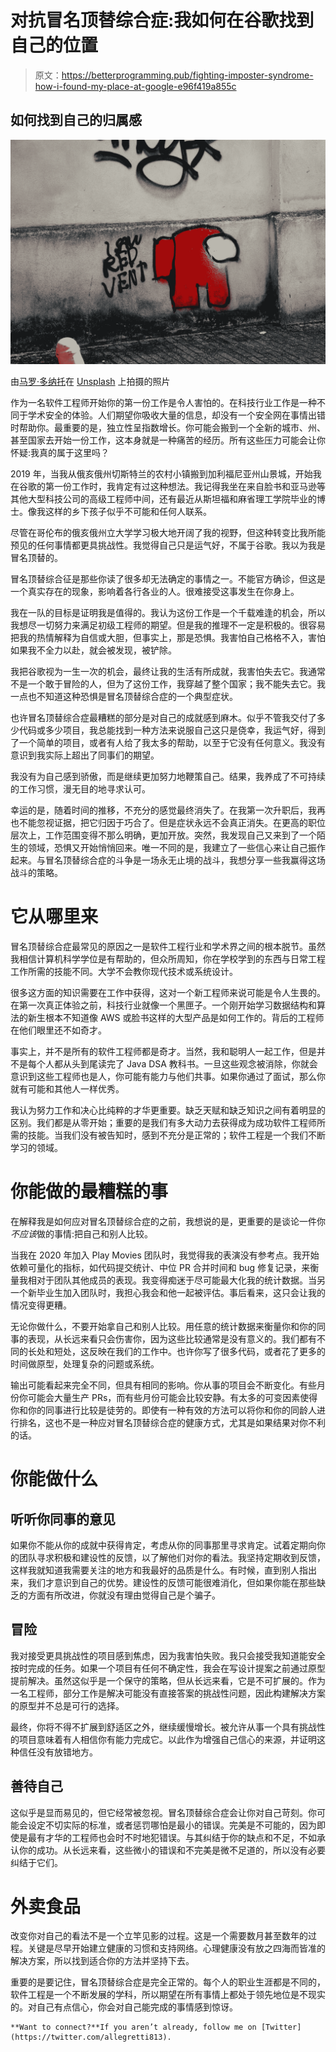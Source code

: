 # 对抗冒名顶替综合症:我如何在谷歌找到自己的位置

> 原文：<https://betterprogramming.pub/fighting-imposter-syndrome-how-i-found-my-place-at-google-e96f419a855c>

## 如何找到自己的归属感

![](img/5efa6c8bbdcf42c0322b751f5d8a337b.png)

由[马罗·多纳托](https://unsplash.com/@marodonato?utm_source=medium&utm_medium=referral)在 [Unsplash](https://unsplash.com?utm_source=medium&utm_medium=referral) 上拍摄的照片

作为一名软件工程师开始你的第一份工作是令人害怕的。在科技行业工作是一种不同于学术安全的体验。人们期望你吸收大量的信息，却没有一个安全网在事情出错时帮助你。最重要的是，独立性呈指数增长。你可能会搬到一个全新的城市、州、甚至国家去开始一份工作，这本身就是一种痛苦的经历。所有这些压力可能会让你怀疑:我真的属于这里吗？

2019 年，当我从俄亥俄州切斯特兰的农村小镇搬到加利福尼亚州山景城，开始我在谷歌的第一份工作时，我肯定有过这种想法。我记得我坐在来自脸书和亚马逊等其他大型科技公司的高级工程师中间，还有最近从斯坦福和麻省理工学院毕业的博士。像我这样的乡下孩子似乎不可能和任何人联系。

尽管在哥伦布的俄亥俄州立大学学习极大地开阔了我的视野，但这种转变比我所能预见的任何事情都更具挑战性。我觉得自己只是运气好，不属于谷歌。我以为我是冒名顶替的。

冒名顶替综合征是那些你读了很多却无法确定的事情之一。不能官方确诊，但这是一个真实存在的现象，影响着各行各业的人。很难接受这事发生在你身上。

我在一队的目标是证明我是值得的。我认为这份工作是一个千载难逢的机会，所以我想尽一切努力来满足初级工程师的期望。但是我的推理不一定是积极的。很容易把我的热情解释为自信或大胆，但事实上，那是恐惧。我害怕自己格格不入，害怕如果我不全力以赴，就会被发现，被铲除。

我把谷歌视为一生一次的机会，最终让我的生活有所成就，我害怕失去它。我通常不是一个敢于冒险的人，但为了这份工作，我穿越了整个国家；我不能失去它。我一点也不知道这种恐惧是冒名顶替综合症的一个典型症状。

也许冒名顶替综合症最糟糕的部分是对自己的成就感到麻木。似乎不管我交付了多少代码或多少项目，我总能找到一种方法来说服自己这只是侥幸，我运气好，得到了一个简单的项目，或者有人给了我太多的帮助，以至于它没有任何意义。我没有意识到我实际上超出了同事们的期望。

我没有为自己感到骄傲，而是继续更加努力地鞭策自己。结果，我养成了不可持续的工作习惯，漫无目的地寻求认可。

幸运的是，随着时间的推移，不充分的感觉最终消失了。在我第一次升职后，我再也不能忽视证据，把它归因于巧合了。但是症状永远不会真正消失。在更高的职位层次上，工作范围变得不那么明确，更加开放。突然，我发现自己又来到了一个陌生的领域，恐惧又开始悄悄回来。唯一不同的是，我建立了一些信心来让自己振作起来。与冒名顶替综合症的斗争是一场永无止境的战斗，我想分享一些我赢得这场战斗的策略。

# 它从哪里来

冒名顶替综合症最常见的原因之一是软件工程行业和学术界之间的根本脱节。虽然我相信计算机科学学位是有帮助的，但众所周知，你在学校学到的东西与日常工程工作所需的技能不同。大学不会教你现代技术或系统设计。

很多这方面的知识需要在工作中获得，这对一个新工程师来说可能是令人生畏的。在第一次真正体验之前，科技行业就像一个黑匣子。一个刚开始学习数据结构和算法的新生根本不知道像 AWS 或脸书这样的大型产品是如何工作的。背后的工程师在他们眼里还不如奇才。

事实上，并不是所有的软件工程师都是奇才。当然，我和聪明人一起工作，但是并不是每个人都从头到尾读完了 Java DSA 教科书。一旦这些观念被消除，你就会意识到这些工程师也是人，你可能有能力与他们共事。如果你通过了面试，那么你就有可能和其他人一样优秀。

我认为努力工作和决心比纯粹的才华更重要。缺乏天赋和缺乏知识之间有着明显的区别。我们都是从零开始；重要的是我们有多大动力去获得成为成功软件工程师所需的技能。当我们没有被告知时，感到不充分是正常的；软件工程是一个我们不断学习的领域。

# 你能做的最糟糕的事

在解释我是如何应对冒名顶替综合症的之前，我想说的是，更重要的是谈论一件你*不应该*做的事情:把自己和别人比较。

当我在 2020 年加入 Play Movies 团队时，我觉得我的表演没有参考点。我开始依赖可量化的指标，如代码提交统计、中位 PR 合并时间和 bug 修复记录，来衡量我相对于团队其他成员的表现。我变得痴迷于尽可能最大化我的统计数据。当另一个新毕业生加入团队时，我担心我会和他一起被评估。事后看来，这只会让我的情况变得更糟。

无论你做什么，不要开始拿自己和别人比较。用任意的统计数据来衡量你和你的同事的表现，从长远来看只会伤害你，因为这些比较通常是没有意义的。我们都有不同的长处和短处，这反映在我们的工作中。也许你写了很多代码，或者花了更多的时间做原型，处理复杂的问题或系统。

输出可能看起来完全不同，但具有相同的影响。你从事的项目会不断变化。有些月份你可能会大量生产 PRs，而有些月份可能会比较安静。有太多的可变因素使得你和你的同事进行比较是徒劳的。即使有一种有效的方法可以将你和你的同龄人进行排名，这也不是一种应对冒名顶替综合症的健康方式，尤其是如果结果对你不利的话。

# 你能做什么

## 听听你同事的意见

如果你不能从你的成就中获得肯定，考虑从你的同事那里寻求肯定。试着定期向你的团队寻求积极和建设性的反馈，以了解他们对你的看法。我坚持定期收到反馈，这样我就知道我需要关注的地方和我最好的品质是什么。有时候，直到别人指出来，我们才意识到自己的优势。建设性的反馈可能很难消化，但如果你能在那些缺乏的方面有所改进，你就没有理由觉得自己是个骗子。

## 冒险

我对接受更具挑战性的项目感到焦虑，因为我害怕失败。我只会接受我知道能安全按时完成的任务。如果一个项目有任何不确定性，我会在写设计提案之前通过原型提前解决。虽然这似乎是一个保守的策略，但从长远来看，它是不可扩展的。作为一名工程师，部分工作是解决可能没有直接答案的挑战性问题，因此构建解决方案的原型并不总是可行的选择。

最终，你将不得不扩展到舒适区之外，继续缓慢增长。被允许从事一个具有挑战性的项目意味着有人相信你有能力完成它。以此作为增强自己信心的来源，并证明这种信任没有放错地方。

## 善待自己

这似乎是显而易见的，但它经常被忽视。冒名顶替综合症会让你对自己苛刻。你可能会设定不切实际的标准，或者惩罚哪怕是最小的错误。完美是不可能的，因为即使是最有才华的工程师也会时不时地犯错误。与其纠结于你的缺点和不足，不如承认你的成功。从长远来看，这些微小的错误和不完美是微不足道的，所以没有必要纠结于它们。

# 外卖食品

改变你对自己的看法不是一个立竿见影的过程。这是一个需要数月甚至数年的过程。关键是尽早开始建立健康的习惯和支持网络。心理健康没有放之四海而皆准的解决方案，所以找到适合你的方法并坚持下去。

重要的是要记住，冒名顶替综合症是完全正常的。每个人的职业生涯都是不同的，软件工程是一个不断发展的学科，所以期望在所有事情上都处于领先地位是不现实的。对自己有点信心，你会对自己能完成的事情感到惊讶。

```
**Want to connect?**If you aren’t already, follow me on [Twitter](https://twitter.com/allegretti813).
```